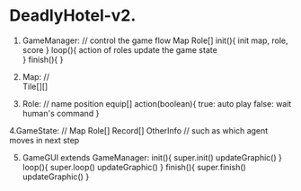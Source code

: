 # DeadlyHotel-v2.

1. GameManager: // control the game flow
Map
Role[]
init(){
   init map, role, score
}
loop(){
   action of roles
   update the game state   
}
finish(){
}

2. Map: //  
Tile[][] 

3. Role: // 
name
position
equip[]
action(boolean){
   true: auto play
   false: wait human's command
}

4.GameState: // 
Map
Role[]
Record[]
OtherInfo // such as which agent moves in next step

5. GameGUI extends GameManager:
init(){
   super.init()
   updateGraphic()
}
loop(){
   super.loop()
   updateGraphic()
}
finish(){
   super.finish()
   updateGraphic()
}
